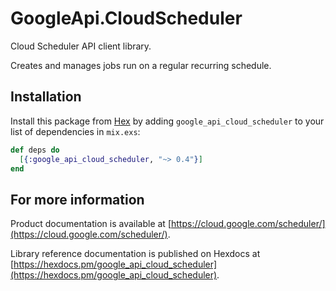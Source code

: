 # GoogleApi.CloudScheduler

Cloud Scheduler API client library.

Creates and manages jobs run on a regular recurring schedule.

## Installation

Install this package from [Hex](https://hex.pm) by adding
`google_api_cloud_scheduler` to your list of dependencies in `mix.exs`:

```elixir
def deps do
  [{:google_api_cloud_scheduler, "~> 0.4"}]
end
```

## For more information

Product documentation is available at [https://cloud.google.com/scheduler/](https://cloud.google.com/scheduler/).

Library reference documentation is published on Hexdocs at
[https://hexdocs.pm/google_api_cloud_scheduler](https://hexdocs.pm/google_api_cloud_scheduler).
